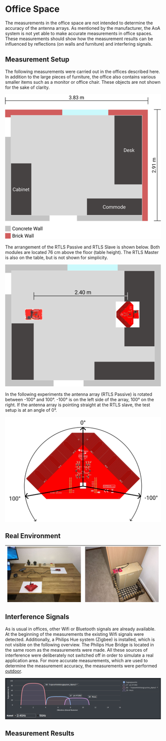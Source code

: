 # Office Space

The measurements in the office space are not intended to determine the accuracy of the antenna arrays. As mentioned by the manufacturer, the AoA system is not yet able to make accurate measurements in office spaces. These measurements should show how the measurement results can be influenced by reflections (on walls and furniture) and interfering signals.

## Measurement Setup
The following measurements were carried out in the offices described here. In addition to the large pieces of furniture, the office also contains various smaller items such as a monitor or office chair. These objects are not shown for the sake of clarity.

![Bluetooth Header Image](./assets/img/Office_Environment_Detail.png)

The arrangement of the RTLS Passive and RTLS Slave is shown below. Both modules are located 76 cm above the floor (table height). The RTLS Master is also on the table, but is not shown for simplicity.

![Bluetooth Header Image](./assets/img/Measurement_Setup.png)

In the following experiments the antenna array (RTLS Passive) is rotated between -100° and 100°. -100° is on the left side of the array, 100° on the right. If the antenna array is pointing straight at the RTLS slave, the test setup is at an angle of 0°.

![Bluetooth Header Image](./assets/img/Rotation_on_Array.png)

## Real Environment

|![Array Setup Indoor](./assets/img/Array_Aufbau_Indoor.jpg)|![TX Setup Indoor](./assets/img/TX_Aufbau_Indoor.jpg)|
|:------|:-----------|

## Interference Signals

As is usual in offices, other Wifi or Bluetooth signals are already available. At the beginning of the measurements the existing Wifi signals were detected. Additionally, a Philips Hue system (Zigbee) is installed, which is not visible on the following overview. The Philips Hue Bridge is located in the same room as the measurements were made. All these sources of interference were deliberately not switched off in order to simulate a real application area. For more accurate measurements, which are used to determine the measurement accuracy, the measurements were performed [outdoor](/measurements/outdoor).

![Other Indoor Signals](./assets/img/Other_Indoor_Signals.png)

## Measurement Results <Badge text="WIP" type="warning"/>
<LineChartContainer 
    :PathList="[
        '/assets/data/Measurements/Indoor/minus90degree.csv',
        '/assets/data/Measurements/Indoor/minus45degree.csv',
        '/assets/data/Measurements/Indoor/0degree.csv',
        '/assets/data/Measurements/Indoor/45degree.csv',
        '/assets/data/Measurements/Indoor/90degree.csv',
        '/assets/data/Measurements/Indoor/sweep.csv'
    ]"
    :btnText="[
        '-90°',
        '-45°',
        '0°',
        '45°',
        '90°',
        'Sweep'
    ]"
/>

